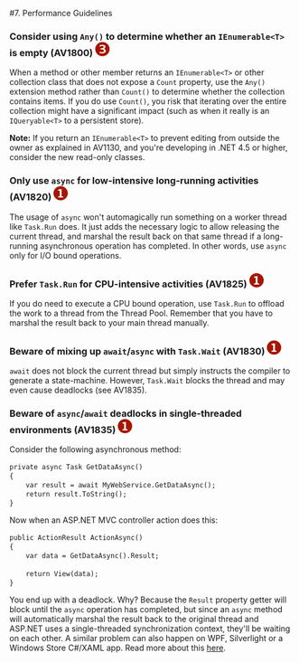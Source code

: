 <!--
NOTE: Requires Markdown Extra. See http://michelf.ca/projects/php-markdown/extra/
 --> 

#7. Performance Guidelines

### <a name="av1800"></a> Consider using `Any()` to determine whether an `IEnumerable<T>` is empty (AV1800) ![](images/3.png)
When a method or other member returns an `IEnumerable<T>` or other collection class that does not expose a `Count` property, use the `Any()` extension method rather than `Count()` to determine whether the collection contains items. If you do use `Count()`, you risk that iterating over the entire collection might have a significant impact (such as when it really is an `IQueryable<T>` to a persistent store).

**Note:** If you return an `IEnumerable<T>` to prevent editing from outside the owner as explained in AV1130, and you're developing in .NET 4.5 or higher, consider the new read-only classes.

### <a name="av1820"></a> Only use `async` for low-intensive long-running activities (AV1820) ![](images/1.png)
The usage of `async` won't automagically run something on a worker thread like `Task.Run` does. It just adds the necessary logic to allow releasing the current thread, and marshal the result back on that same thread if a long-running asynchronous operation has completed. In other words, use `async` only for I/O bound operations.

### <a name="av1825"></a> Prefer `Task.Run` for CPU-intensive activities (AV1825) ![](images/1.png)
If you do need to execute a CPU bound operation, use `Task.Run` to offload the work to a thread from the Thread Pool. Remember that you have to marshal the result back to your main thread manually.

### <a name="av1830"></a> Beware of mixing up `await`/`async` with `Task.Wait` (AV1830) ![](images/1.png)
`await` does not block the current thread but simply instructs the compiler to generate a state-machine. However, `Task.Wait` blocks the thread and may even cause deadlocks (see AV1835).

### <a name="av1835"></a> Beware of `async`/`await` deadlocks in single-threaded environments (AV1835) ![](images/1.png)
Consider the following asynchronous method:

	private async Task GetDataAsync()
	{
		var result = await MyWebService.GetDataAsync();
		return result.ToString();
	}

Now when an ASP.NET MVC controller action does this:

	public ActionResult ActionAsync()
	{
		var data = GetDataAsync().Result;
		
		return View(data);  
	}

You end up with a deadlock. Why? Because the `Result` property getter will block until the `async` operation has completed, but since an `async` method will automatically marshal the result back to the original thread and ASP.NET uses a single-threaded synchronization context, they'll be waiting on each other. A similar problem can also happen on WPF, Silverlight or a Windows Store C#/XAML app. Read more about this [here](http://blogs.msdn.com/b/pfxteam/archive/2011/01/13/10115163.aspx).
